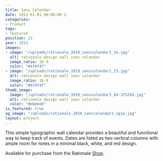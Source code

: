 ```yaml
---
title: Sans Calendar
date: 2013-01-01 00:00:00 Z
categories:
- Product
tags:
- featured
position: 13
year: 2013
images:
- image: "/uploads/rationale_2019_sanscalendar1_1e.jpg"
  alt: rationale design wall sans calendar
  image_ratio: 16-9
  color: "#4f4f4f"
- image: "/uploads/rationale_2019_sanscalendar1_23.jpg"
  alt: rationale design wall sans calendar
  image_ratio: 16-9
  color: "#4f4f4f"
thumb_image:
  image: "/uploads/rationale_2019_sanscalendar1_0d-37528d.jpg"
  alt: rationale design wall sans calendar
  color: "#ebebeb"
is_featured: true
og_image: "/uploads/rationale_2019_sanscalendar1_og1a.jpg"
layout: project
---
```


This simple typographic wall calendar provides a beautiful and functional way to keep track of events. Dates are listed as two vertical columns with ample room for notes in a minimal black, white, and red design.

Available for purchase from the Rationale [Shop](https://rationale-design.com/shop/sans-wall-calendar/).
